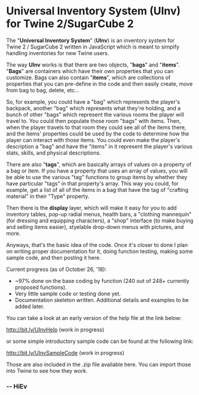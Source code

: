 # Universal Inventory System (UInv) for Twine&nbsp;2/SugarCube&nbsp;2

The "**Universal Inventory System**" (**UInv**) is an inventory system for Twine&nbsp;2 / SugarCube&nbsp;2 written in JavaScript which is meant to simpify handling inventories for new Twine users.

The way **UInv** works is that there are two objects, "**bags**" and "**items**".  "**Bags**" are containers which have their own properties that you can customize.  Bags can also contain "**items**", which are collections of properties that you can pre-define in the code and then easily create, move from bag to bag, delete, etc...

So, for example, you could have a "bag" which represents the player's backpack, another "bag" which represents what they're holding, and a bunch of other "bags" which represent the various rooms the player will travel to.  You could then populate those room "bags" with items.  Then, when the player travels to that room they could see all of the items there, and the items' properties could be used by the code to determine how the player can interact with those items.  You could even make the player's description a "bag" and have the "items" in it represent the player's various stats, skills, and physical descriptions.

There are also "**tags**", which are basically arrays of values on a property of a bag or item. If you have a property that uses an array of values, you will be able to use the various "tag" functions to group items by whether they have particular "tags" in that property's array. This way you could, for example, get a list of all of the items in a bag that have the tag of "crafting material" in their "Type" property.

Then there is the **display** layer, which will make it easy for you to add inventory tables, pop-up radial menus, health bars, a "clothing mannequin" (for dressing and equipping characters), a "shop" interface (to make buying and selling items easier), styelable drop-down menus with pictures, and more.

Anyways, that's the basic idea of the code.  Once it's closer to done I plan on writing proper documentation for it, doing function testing, making some sample code, and then posting it here.

Current progress (as of October 26, '18):
 - ~97% done on the base coding by function (240 out of 248+ currently proposed functions).
 - Very little sample code or testing done yet.
 - Documentation skeleton written.  Additional details and examples to be added later.

You can take a look at an early version of the help file at the link below:

http://bit.ly/UInvHelp  (work in progress)

or some simple introductory sample code can be found at the following link:

http://bit.ly/UInvSampleCode  (work in progress)

Those are also included in the .zip file available here.  You can import those into Twine to see how they work.

### -- HiEv

